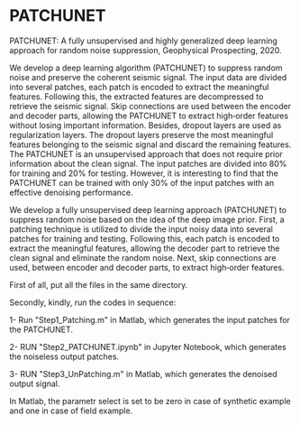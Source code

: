 # PATCHUNET
PATCHUNET: A fully unsupervised and highly generalized deep learning approach for random noise suppression, Geophysical Prospecting, 2020.

We develop a deep learning algorithm (PATCHUNET) to suppress random noise and preserve the coherent seismic signal. The input data are divided into several patches, each patch is encoded to extract the meaningful features. Following this, the extracted features are decompressed to retrieve the seismic signal. Skip connections are used between the encoder and decoder parts, allowing the PATCHUNET to extract high‐order features without losing important information. Besides, dropout layers are used as regularization layers. The dropout layers preserve the most meaningful features belonging to the seismic signal and discard the remaining features. The PATCHUNET is an unsupervised approach that does not require prior information about the clean signal. The input patches are divided into 80% for training and 20% for testing. However, it is interesting to find that the PATCHUNET can be trained with only 30% of the input patches with an effective denoising performance.


We develop a fully unsupervised deep learning approach (PATCHUNET) to suppress random noise based on the idea of the deep image prior. First, a patching technique is utilized to divide the input noisy data into several patches for training and testing. Following this, each patch is encoded to extract the meaningful features, allowing the decoder part to retrieve the clean signal and eliminate the random noise. Next, skip connections are used, between encoder and decoder parts, to extract high‐order features. 

First of all, put all the files in the same directory.

Secondly, kindly, run the codes in sequence:

1- Run "Step1_Patching.m" in Matlab, which generates the input patches for the PATCHUNET. 

2- RUN "Step2_PATCHUNET.ipynb" in Jupyter Notebook, which generates the noiseless output patches. 

3- RUN "Step3_UnPatching.m" in Matlab, which generates the denoised output signal.

In Matlab, the parametr select is set to be zero in case of synthetic example and one in case of field example.

